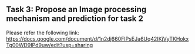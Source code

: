 ## Task 3: Propose an Image processing mechanism and prediction for task 2

Please refer the following link: https://docs.google.com/document/d/1n2dj660FIPsEJa6Uq42IKjVyTKHokxTg00WD9IPd9uw/edit?usp=sharing

